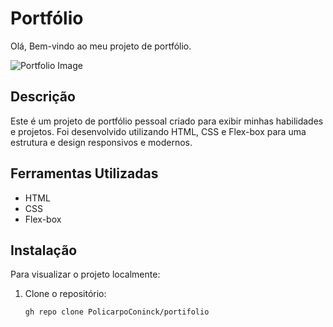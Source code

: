 # Portfólio

Olá, Bem-vindo ao meu projeto de portfólio.

![Portfolio Image](https://raw.githubusercontent.com/PolicarpoConinck/GitHub/main/3%20-%20HTML%20e%20CSS%20ambientes%20de%20desenvolvimento%2C%20estrutura%20de%20arquivos%20e%20tags/pagina%20web.png?token=GHSAT0AAAAAACUKKMNJNRRV3PGMKFBASMC4ZU23ZKA)

## Descrição

Este é um projeto de portfólio pessoal criado para exibir minhas habilidades e projetos. Foi desenvolvido utilizando HTML, CSS e Flex-box para uma estrutura e design responsivos e modernos.

## Ferramentas Utilizadas

* HTML
* CSS
* Flex-box

## Instalação

Para visualizar o projeto localmente:

1. Clone o repositório:
   ```sh
   gh repo clone PolicarpoConinck/portifolio
